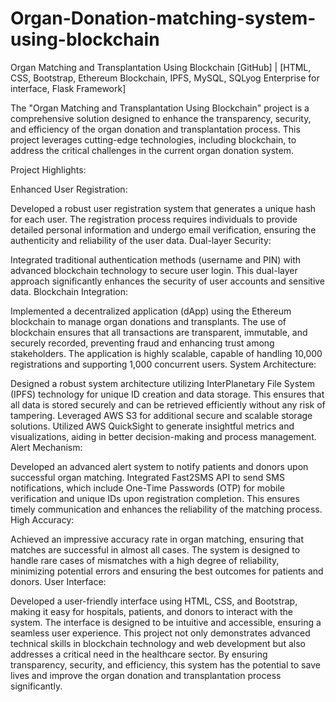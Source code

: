 ﻿# Organ-Donation-matching-system-using-blockchain
 Organ Matching and Transplantation Using Blockchain [GitHub] | [HTML, CSS, Bootstrap, Ethereum Blockchain, IPFS, MySQL, SQLyog Enterprise for interface, Flask Framework]

The "Organ Matching and Transplantation Using Blockchain" project is a comprehensive solution designed to enhance the transparency, security, and efficiency of the organ donation and transplantation process. This project leverages cutting-edge technologies, including blockchain, to address the critical challenges in the current organ donation system.

Project Highlights:

Enhanced User Registration:

Developed a robust user registration system that generates a unique hash for each user.
The registration process requires individuals to provide detailed personal information and undergo email verification, ensuring the authenticity and reliability of the user data.
Dual-layer Security:

Integrated traditional authentication methods (username and PIN) with advanced blockchain technology to secure user login.
This dual-layer approach significantly enhances the security of user accounts and sensitive data.
Blockchain Integration:

Implemented a decentralized application (dApp) using the Ethereum blockchain to manage organ donations and transplants.
The use of blockchain ensures that all transactions are transparent, immutable, and securely recorded, preventing fraud and enhancing trust among stakeholders.
The application is highly scalable, capable of handling 10,000 registrations and supporting 1,000 concurrent users.
System Architecture:

Designed a robust system architecture utilizing InterPlanetary File System (IPFS) technology for unique ID creation and data storage.
This ensures that all data is stored securely and can be retrieved efficiently without any risk of tampering.
Leveraged AWS S3 for additional secure and scalable storage solutions.
Utilized AWS QuickSight to generate insightful metrics and visualizations, aiding in better decision-making and process management.
Alert Mechanism:

Developed an advanced alert system to notify patients and donors upon successful organ matching.
Integrated Fast2SMS API to send SMS notifications, which include One-Time Passwords (OTP) for mobile verification and unique IDs upon registration completion.
This ensures timely communication and enhances the reliability of the matching process.
High Accuracy:

Achieved an impressive accuracy rate in organ matching, ensuring that matches are successful in almost all cases.
The system is designed to handle rare cases of mismatches with a high degree of reliability, minimizing potential errors and ensuring the best outcomes for patients and donors.
User Interface:

Developed a user-friendly interface using HTML, CSS, and Bootstrap, making it easy for hospitals, patients, and donors to interact with the system.
The interface is designed to be intuitive and accessible, ensuring a seamless user experience.
This project not only demonstrates advanced technical skills in blockchain technology and web development but also addresses a critical need in the healthcare sector. By ensuring transparency, security, and efficiency, this system has the potential to save lives and improve the organ donation and transplantation process significantly.
